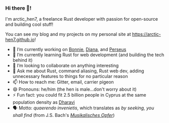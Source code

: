### Hi there 👋!

I'm arctic_hen7, a freelance Rust developer with passion for open-source and building cool stuff!

You can see my blog and my projects on my personal site at <https://arctic-hen7.github.io>!

- 🔭 I’m currently working on [Bonnie](https://github.com/arctic-hen7/bonnie), [Diana](https://github.com/arctic-hen7/diana), and [Perseus](https://github.com/arctic-hen7/perseus)
- 🌱 I’m currently learning Rust for web development (and building the tech behind it)
- 👯 I’m looking to collaborate on anything interesting
- 💬 Ask me about Rust, command aliasing, Rust web dev, adding unnecessary features to things for no particular reason
- 📫 How to reach me: Gitter, email, carrier pigeon
- 😄 Pronouns: he/him (the hen is male...don't worry about it)
- ⚡ Fun fact: you could fit 2.5 billion people in Cyprus at the same population density as [Dharavi](https://en.wikipedia.org/wiki/Dharavi)
- 🗣️ Motto: *quaerendo invenietis*, which translates as *by seeking, you shall find* (from J.S. Bach's [*Musikalisches Opfer*](https://en.wikipedia.org/wiki/The_Musical_Offering))
